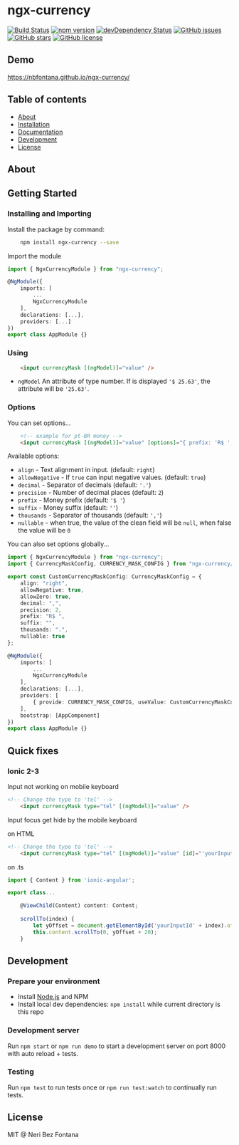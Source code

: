 # ngx-currency

[![Build Status](https://travis-ci.org/nbfontana/ngx-currency.svg?branch=master)](https://travis-ci.org/nbfontana/ngx-currency)
[![npm version](https://badge.fury.io/js/ngx-currency.png)](http://badge.fury.io/js/ngx-currency)
[![devDependency Status](https://david-dm.org/nbfontana/ngx-currency/dev-status.png)](https://david-dm.org/nbfontana/ngx-currency?type=dev)
[![GitHub issues](https://img.shields.io/github/issues/nbfontana/ngx-currency.png)](https://github.com/nbfontana/ngx-currency/issues)
[![GitHub stars](https://img.shields.io/github/stars/nbfontana/ngx-currency.png)](https://github.com/nbfontana/ngx-currency/stargazers)
[![GitHub license](https://img.shields.io/badge/license-MIT-blue.png)](https://raw.githubusercontent.com/nbfontana/ngx-currency/master/LICENSE)

## Demo

https://nbfontana.github.io/ngx-currency/

## Table of contents

- [About](#about)
- [Installation](#installation)
- [Documentation](https://nbfontana.github.io/ngx-currency/docs/)
- [Development](#development)
- [License](#license)

## About

## Getting Started

### Installing and Importing

Install the package by command:

```sh
    npm install ngx-currency --save
```

Import the module

```ts
import { NgxCurrencyModule } from "ngx-currency";

@NgModule({
    imports: [
        ...
        NgxCurrencyModule
    ],
    declarations: [...],
    providers: [...]
})
export class AppModule {}
```

### Using 

```html
    <input currencyMask [(ngModel)]="value" />
```

 * `ngModel` An attribute of type number. If is displayed `'$ 25.63'`, the attribute will be `'25.63'`.

### Options 

You can set options...

```html
    <!-- example for pt-BR money -->
    <input currencyMask [(ngModel)]="value" [options]="{ prefix: 'R$ ', thousands: '.', decimal: ',' }"/>
```  

Available options: 

 * `align` - Text alignment in input. (default: `right`)
 * `allowNegative` - If `true` can input negative values.  (default: `true`)
 * `decimal` -  Separator of decimals (default: `'.'`)
 * `precision` - Number of decimal places (default: `2`)
 * `prefix` - Money prefix (default: `'$ '`)
 * `suffix` - Money suffix (default: `''`)
 * `thousands` - Separator of thousands (default: `','`)
 * `nullable` - when true, the value of the clean field will be `null`, when false the value will be `0`

You can also set options globally...

```ts
import { NgxCurrencyModule } from "ngx-currency";
import { CurrencyMaskConfig, CURRENCY_MASK_CONFIG } from "ngx-currency/src/currency-mask.config";

export const CustomCurrencyMaskConfig: CurrencyMaskConfig = {
    align: "right",
    allowNegative: true,
    allowZero: true,
    decimal: ",",
    precision: 2,
    prefix: "R$ ",
    suffix: "",
    thousands: ".",
    nullable: true
};

@NgModule({
    imports: [
        ...
        NgxCurrencyModule
    ],
    declarations: [...],
    providers: [
        { provide: CURRENCY_MASK_CONFIG, useValue: CustomCurrencyMaskConfig }
    ],
    bootstrap: [AppComponent]
})
export class AppModule {}
```

## Quick fixes

### Ionic 2-3

Input not working on mobile keyboard

```html
<!-- Change the type to 'tel' -->
    <input currencyMask type="tel" [(ngModel)]="value" />
```

Input focus get hide by the mobile keyboard

on HTML
```html
<!-- Change the type to 'tel' -->
    <input currencyMask type="tel" [(ngModel)]="value" [id]="'yourInputId' + index" (focus)="scrollTo(index)" />
```

on .ts
```ts
import { Content } from 'ionic-angular';

export class...

    @ViewChild(Content) content: Content;
  
    scrollTo(index) {
        let yOffset = document.getElementById('yourInputId' + index).offsetTop;
        this.content.scrollTo(0, yOffset + 20);
    }
```

## Development

### Prepare your environment
* Install [Node.js](http://nodejs.org/) and NPM
* Install local dev dependencies: `npm install` while current directory is this repo

### Development server
Run `npm start` or `npm run demo` to start a development server on port 8000 with auto reload + tests.

### Testing
Run `npm test` to run tests once or `npm run test:watch` to continually run tests.

## License

MIT @ Neri Bez Fontana
